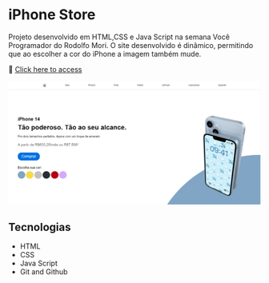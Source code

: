 # iPhone Store

Projeto desenvolvido em HTML,CSS e Java Script na semana Você Programador do Rodolfo Mori. O site desenvolvido é dinâmico, permitindo que ao escolher a cor do iPhone a imagem também mude.

🔗 [Click here to access](https://n4ju15.github.io/iphone_store/)

![screenshot](./images/readme.md.png)

## Tecnologias

- HTML
- CSS
- Java Script
- Git and Github
